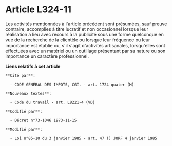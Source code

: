 # Article L324-11

Les activités mentionnées à l'article précédent sont présumées, sauf preuve contraire, accomplies à titre lucratif et non
occasionnel lorsque leur réalisation a lieu avec recours à la publicité sous une forme quelconque en vue de la recherche de
la clientèle ou lorsque leur fréquence ou leur importance est établie ou, s'il s'agit d'activités artisanales, lorsqu'elles
sont effectuées avec un matériel ou un outillage présentant par sa nature ou son importance un caractère professionnel.

**Liens relatifs à cet article**

	**Cité par**:

	  - CODE GENERAL DES IMPOTS, CGI. - art. 1724 quater (M)

	**Nouveaux textes**:

	  - Code du travail - art. L8221-4 (VD)

	**Codifié par**:

	  - Décret n°73-1046 1973-11-15

	**Modifié par**:

	  - Loi n°85-10 du 3 janvier 1985 - art. 47 () JORF 4 janvier 1985
